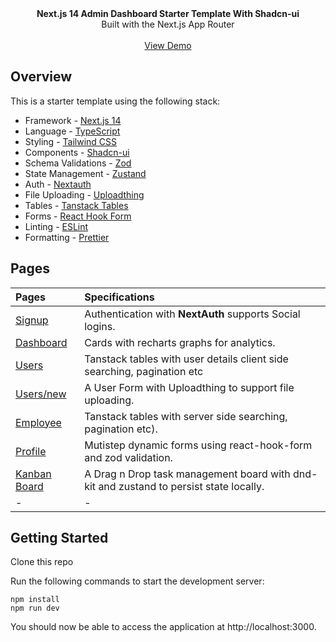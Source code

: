 <picture>
  <source media="(prefers-color-scheme: dark)" srcset="https://user-images.githubusercontent.com/9113740/201498864-2a900c64-d88f-4ed4-b5cf-770bcb57e1f5.png">
  <source media="(prefers-color-scheme: light)" srcset="https://user-images.githubusercontent.com/9113740/201498152-b171abb8-9225-487a-821c-6ff49ee48579.png">
</picture>

<div align="center"><strong>Next.js 14 Admin Dashboard Starter Template With Shadcn-ui</strong></div>
<div align="center">Built with the Next.js App Router</div>
<br />
<div align="center">
<a href="https://next-shadcn-dashboard-starter.vercel.app">View Demo</a>
<span>
</div>

## Overview

This is a starter template using the following stack:

- Framework - [Next.js 14](https://nextjs.org/13)
- Language - [TypeScript](https://www.typescriptlang.org)
- Styling - [Tailwind CSS](https://tailwindcss.com)
- Components - [Shadcn-ui](https://ui.shadcn.com)
- Schema Validations - [Zod](https://zod.dev)
- State Management - [Zustand](https://zustand-demo.pmnd.rs)
- Auth - [Nextauth](https://next-auth.js.org)
- File Uploading - [Uploadthing](https://uploadthing.com)
- Tables - [Tanstack Tables](https://ui.shadcn.com/docs/components/data-table)
- Forms - [React Hook Form](https://ui.shadcn.com/docs/components/form)
- Linting - [ESLint](https://eslint.org)
- Formatting - [Prettier](https://prettier.io)

## Pages

| Pages                                                                             | Specifications                                           |
| :-------------------------------------------------------------------------------- | :------------------------------------------------------- |
| [Signup](https://next-shadcn-dashboard-starter.vercel.app/)                       | Authentication with **NextAuth** supports Social logins. |
| [Dashboard](https://next-shadcn-dashboard-starter.vercel.app/dashboard)           | Cards with recharts graphs for analytics.                |
| [Users](https://next-shadcn-dashboard-starter.vercel.app/dashboard/user)          | Tanstack tables with user details client side searching, pagination etc                       |
| [Users/new](https://next-shadcn-dashboard-starter.vercel.app/dashboard/user/new)  | A User Form with Uploadthing to support file uploading.  |
| [Employee](https://next-shadcn-dashboard-starter.vercel.app/dashboard/employee)   | Tanstack tables with server side searching, pagination etc).    |
| [Profile](https://next-shadcn-dashboard-starter.vercel.app/dashboard/profile)     | Mutistep dynamic forms using react-hook-form and zod validation. |
| [Kanban Board](https://next-shadcn-dashboard-starter.vercel.app/dashboard/kanban) | A Drag n Drop task management board with dnd-kit and zustand to persist state locally.                |
| -                                                                                 | -                                                        |

## Getting Started

Clone this repo

Run the following commands to start the development server:

```
npm install
npm run dev
```

You should now be able to access the application at http://localhost:3000.
